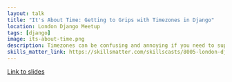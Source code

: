 ```yaml
---
layout: talk
title: "It's About Time: Getting to Grips with Timezones in Django"
location: London Django Meetup
tags: [django]
image: its-about-time.png
description: Timezones can be confusing and annoying if you need to support them in a project. This talk runs through the tools Django provides for working with them.
skills_matter_link: https://skillsmatter.com/skillscasts/8005-london-django-april-meetup
---
```

[Link to slides](http://slides.com/davidseddon/about-time/)
